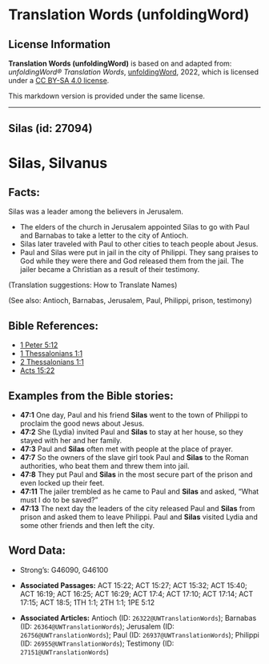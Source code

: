 # Translation Words (unfoldingWord)

## License Information

**Translation Words (unfoldingWord)** is based on and adapted from: _unfoldingWord® Translation Words_, [unfoldingWord](https://unfoldingword.org/utw), 2022, which is licensed under a [CC BY-SA 4.0 license](https://creativecommons.org/licenses/by-sa/4.0/legalcode.en).

This markdown version is provided under the same license.



--------------------------------

## Silas (id: 27094)

Silas, Silvanus
===============

Facts:
------

Silas was a leader among the believers in Jerusalem.

* The elders of the church in Jerusalem appointed Silas to go with Paul and Barnabas to take a letter to the city of Antioch.
* Silas later traveled with Paul to other cities to teach people about Jesus.
* Paul and Silas were put in jail in the city of Philippi. They sang praises to God while they were there and God released them from the jail. The jailer became a Christian as a result of their testimony.

(Translation suggestions: How to Translate Names)

(See also: Antioch, Barnabas, Jerusalem, Paul, Philippi, prison, testimony)

Bible References:
-----------------

* [1 Peter 5:12](https://ref.ly/1Pet5:12)
* [1 Thessalonians 1:1](https://ref.ly/1Thess1:1)
* [2 Thessalonians 1:1](https://ref.ly/2Thess1:1)
* [Acts 15:22](https://ref.ly/Acts15:22)

Examples from the Bible stories:
--------------------------------

* **47:1** One day, Paul and his friend **Silas** went to the town of Philippi to proclaim the good news about Jesus.
* **47:2** She (Lydia) invited Paul and **Silas** to stay at her house, so they stayed with her and her family.
* **47:3** Paul and **Silas** often met with people at the place of prayer.
* **47:7** So the owners of the slave girl took Paul and **Silas** to the Roman authorities, who beat them and threw them into jail.
* **47:8** They put Paul and **Silas** in the most secure part of the prison and even locked up their feet.
* **47:11** The jailer trembled as he came to Paul and **Silas** and asked, “What must I do to be saved?”
* **47:13** The next day the leaders of the city released Paul and **Silas** from prison and asked them to leave Philippi. Paul and **Silas** visited Lydia and some other friends and then left the city.

Word Data:
----------

* Strong’s: G46090, G46100

* **Associated Passages:** ACT 15:22; ACT 15:27; ACT 15:32; ACT 15:40; ACT 16:19; ACT 16:25; ACT 16:29; ACT 17:4; ACT 17:10; ACT 17:14; ACT 17:15; ACT 18:5; 1TH 1:1; 2TH 1:1; 1PE 5:12
* **Associated Articles:** Antioch (ID: `26322@UWTranslationWords`); Barnabas (ID: `26364@UWTranslationWords`); Jerusalem (ID: `26756@UWTranslationWords`); Paul (ID: `26937@UWTranslationWords`); Philippi (ID: `26955@UWTranslationWords`); Testimony (ID: `27151@UWTranslationWords`)

